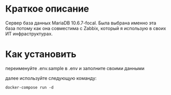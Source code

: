 # Краткое описание
Сервер база данных MariaDB 10.6.7-focal.
Была выбрана именно эта база потому как она совместима с Zabbix, который я использую в своих ИТ инфраструктурах.

# Как установить
переименуйте .env.sample в .env и заполните своими данными

далее используйте следующую команду:
```
docker-compose run -d
```
